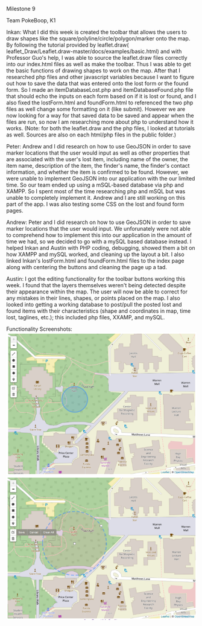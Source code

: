 Milestone 9

Team PokeBoop, K1

Inkan:
What I did this week is created the toolbar that allows the users to draw shapes like the square/polyline/circle/polygon/marker onto the map. By following the tutorial provided by leaflet.draw( leaflet_Draw/Leaflet.draw-master/docs/examples/basic.html) and with Professor Guo's help, I was able to source the leaflet.draw files correctly into our index.html files as well as make the toolbar. Thus I was able to get the basic functions of drawing shapes to work on the map. After that I researched php files and other javascript variables because I want to figure out how to save the data that was entered onto the lost form or the found form. So I made an itemDatabaseLost.php and itemDatabaseFound.php file that should echo the inputs on each form based on if it is lost or found, and I also fixed the lostForm.html and foundForm.html to referenced the two php files as well change some formatting on it (like submit). However we are now looking for a way for that saved data to be saved and appear when the files are run, so now I am researching more about php to understand how it works. (Note: for both the leaflet.draw and the php files, I looked at tutorials as well. Sources are also on each html/php files in the public folder.)

Peter:
Andrew and I did research on how to use GeoJSON in order to save marker locations that the user would input as well as other properties that are associated with the user's lost item, including name of the owner, the item name, description of the item, the finder's name, the finder's contact information, and whether the item is confirmed to be found. However, we were unable to implement GeoJSON into our application with the our limited time. So our team ended up using a mSQL-based database via php and XAMPP. So I spent most of the time researching php and mSQL but was unable to completely implement it. Andrew and I are still working on this part of the app. I was also testing some CSS on the lost and found form pages.

Andrew:
Peter and I did research on how to use GeoJSON in order to save marker locations that the user would input. We unforunately were not able to comprehend how to implement this into our application in the amount of time we had, so we decided to go with a mySQL based database instead. I helped Inkan and Austin with PHP coding, debugging, showed them a bit on how XAMPP and mySQL worked, and cleaning up the layout a bit. I also linked Inkan's lostForm.html and foundForm.html files to the index page along with centering the buttons and cleaning the page up a tad. 

Austin:
I got the editing functionality for the toolbar buttons working this week. I found that the layers themselves weren't being detected despite their appearance within the map. The user will now be able to correct for any mistakes in their lines, shapes, or points placed on the map. I also looked into getting a working database to post/pull the posted lost and found items with their characteristics (shape and coordinates in map, time lost, taglines, etc.); this included php files, XXAMP, and mySQL.

Functionality Screenshots:
![Toolbar-created circle](https://github.com/Laverii/PokeBoops/blob/master/markdown/M9Function1.PNG)
![Toolbar-edited circle](https://github.com/Laverii/PokeBoops/blob/master/markdown/M9Function2.PNG)
